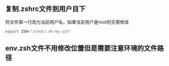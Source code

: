 ## 复制.zshrc文件到用户目下

将文件第一行改为当前用户名，如果当前用户是root则无需修改

```bash
export ZSH="/root/.oh-my-zsh"
```

## env.zsh文件不用修改位置但是需要注意环境的文件路径
